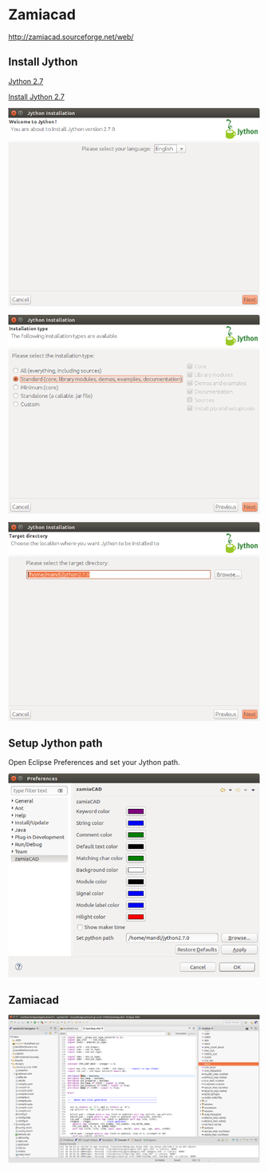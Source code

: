 # Zamiacad

http://zamiacad.sourceforge.net/web/


## Install Jython


[Jython 2.7](https://www.jython.org)


[Install Jython 2.7](https://wiki.python.org/jython/InstallationInstructions#id2)


![](https://raw.githubusercontent.com/mandl/zamia-eclipse-plugin/master/img/JythonInstallation_01.png)

![](https://raw.githubusercontent.com/mandl/zamia-eclipse-plugin/master/img/JythonInstallation_02.png)

![](https://raw.githubusercontent.com/mandl/zamia-eclipse-plugin/master/img/JythonInstallation_03.png)






## Setup Jython path

Open Eclipse Preferences and set your Jython path.

![](https://raw.githubusercontent.com/mandl/zamia-eclipse-plugin/master/img/PreferencesZamiaCAD.png)


## Zamiacad


![](https://raw.githubusercontent.com/mandl/zamia-eclipse-plugin/master/img/zamiaCAD.png)


